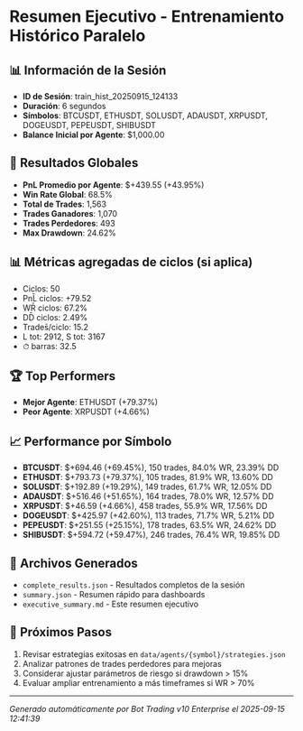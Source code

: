 # Resumen Ejecutivo - Entrenamiento Histórico Paralelo

## 📊 Información de la Sesión
- **ID de Sesión**: train_hist_20250915_124133
- **Duración**: 6 segundos
- **Símbolos**: BTCUSDT, ETHUSDT, SOLUSDT, ADAUSDT, XRPUSDT, DOGEUSDT, PEPEUSDT, SHIBUSDT
- **Balance Inicial por Agente**: $1,000.00

## 🎯 Resultados Globales
- **PnL Promedio por Agente**: $+439.55 (+43.95%)
- **Win Rate Global**: 68.5%
- **Total de Trades**: 1,563
- **Trades Ganadores**: 1,070
- **Trades Perdedores**: 493
- **Max Drawdown**: 24.62%

## 📊 Métricas agregadas de ciclos (si aplica)
- Ciclos: 50
- PnL̄ ciclos: +79.52
- WR̄ ciclos: 67.2%
- DD̄ ciclos: 2.49%
- Trades̄/ciclo: 15.2
- L tot: 2912, S tot: 3167
- ⏱̄ barras: 32.5


## 🏆 Top Performers
- **Mejor Agente**: ETHUSDT (+79.37%)
- **Peor Agente**: XRPUSDT (+4.66%)

## 📈 Performance por Símbolo
- **BTCUSDT**: $+694.46 (+69.45%), 150 trades, 84.0% WR, 23.39% DD
- **ETHUSDT**: $+793.73 (+79.37%), 105 trades, 81.9% WR, 13.60% DD
- **SOLUSDT**: $+192.89 (+19.29%), 149 trades, 61.7% WR, 12.05% DD
- **ADAUSDT**: $+516.46 (+51.65%), 164 trades, 78.0% WR, 12.57% DD
- **XRPUSDT**: $+46.59 (+4.66%), 458 trades, 55.9% WR, 17.56% DD
- **DOGEUSDT**: $+425.97 (+42.60%), 113 trades, 71.7% WR, 5.21% DD
- **PEPEUSDT**: $+251.55 (+25.15%), 178 trades, 63.5% WR, 24.62% DD
- **SHIBUSDT**: $+594.72 (+59.47%), 246 trades, 76.4% WR, 19.85% DD

## 📁 Archivos Generados
- `complete_results.json` - Resultados completos de la sesión
- `summary.json` - Resumen rápido para dashboards
- `executive_summary.md` - Este resumen ejecutivo

## 🎯 Próximos Pasos
1. Revisar estrategias exitosas en `data/agents/{symbol}/strategies.json`
2. Analizar patrones de trades perdedores para mejoras
3. Considerar ajustar parámetros de riesgo si drawdown > 15%
4. Evaluar ampliar entrenamiento a más timeframes si WR > 70%

---
*Generado automáticamente por Bot Trading v10 Enterprise el 2025-09-15 12:41:39*
